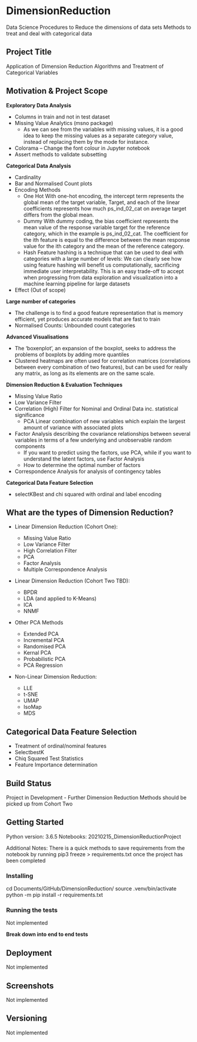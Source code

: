# DimensionReduction
Data Science Procedures to Reduce the dimensions of data sets
Methods to treat and deal with categorical data

## Project Title
Application of Dimension Reduction Algorithms and Treatment of Categorical Variables 

## Motivation & Project Scope
**Exploratory Data Analysis**
- Columns in train and not in test dataset
- Missing Value Analytics (msno package)
  - As we can see from the variables with missing values, it is a good idea to keep the missing values as a separate category value, instead of replacing them by the mode for instance.
- Colorama – Change the font colour in Jupyter notebook
- Assert methods to validate subsetting
 
**Categorical Data Analysis**
- Cardinality 
- Bar and Normalised Count plots
- Encoding Methods
  - One Hot 
 With one-hot encoding, the intercept term represents the global mean of the target variable, Target, and each of the linear coefficients represents how much ps_ind_02_cat on average target differs from the global mean.
  - Dummy
With dummy coding, the bias coefficient represents the mean value of the response variable target for the reference category, which in the example is ps_ind_02_cat. The coefficient for the ith feature is equal to the difference between the mean response value for the ith category and the mean of the reference category.
  -	Hash
Feature hashing is a technique that can be used to deal with categories with a large number of levels: We can clearly see how using feature hashing will benefit us computationally, sacrificing immediate user interpretability. This is an easy trade-off to accept when progressing from data exploration and visualization into a machine learning pipeline for large datasets
- Effect (Out of scope)

**Large number of categories**
- The challenge is to find a good feature representation that is memory efficient, yet produces accurate models that are fast to train
- Normalised Counts: Unbounded count categories

**Advanced Visualisations**
- The ‘boxenplot’, an expansion of the boxplot, seeks to address the problems of boxplots by adding more quantiles
- Clustered heatmaps are often used for correlation matrices (correlations between every combination of two features), but can be used for really any matrix, as long as its elements are on the same scale.

**Dimension Reduction & Evaluation Techniques**
- Missing Value Ratio
- Low Variance Filter 
- Correlation (High) Filter for Nominal and Ordinal Data inc. statistical significance 
  - PCA Linear combination of new variables which explain the largest amount of variance with associated plots
- Factor Analysis describing the covariance relationships between several variables in terms of a few underlying and unobservable random components
  - If you want to predict using the factors, use PCA, while if you want to understand the latent factors, use Factor Analysis
  - How to determine the optimal number of factors
- Correspondence Analysis for analysis of contingency tables

**Categorical Data Feature Selection**
- selectKBest and chi squared with ordinal and label encoding

## What are the types of Dimension Reduction?
- Linear Dimension Reduction (Cohort One):
  - Missing Value Ratio
  - Low Variance Filter
  - High Correlation Filter
  - PCA
  - Factor Analysis
  - Multiple Correspondence Analysis

- Linear Dimension Reduction (Cohort Two TBD):
  - BPDR
  - LDA (and applied to K-Means)
  - ICA
  - NNMF

- Other PCA Methods
  - Extended PCA
  - Incremental PCA 
  - Randomised PCA 
  - Kernal PCA
  - Probabilistic PCA
  - PCA Regression

- Non-Linear Dimension Reduction: 
  - LLE
  - t-SNE
  - UMAP
  - IsoMap
  - MDS

## Categorical Data Feature Selection
- Treatment of ordinal/nominal features
- SelectbestK
- Chiq Squared Test Statistics
- Feature Importance determination


## Build Status
Project in Development - Further Dimension Reduction Methods should be picked up from Cohort Two 

## Getting Started
Python version: 3.6.5
Notebooks: 20210215_DimensionReductionProject

Additional Notes:
There is a quick methods to save requirements from the notebook by running pip3 freeze > requirements.txt once the project has been completed

### Installing
cd Documents/GitHub/DimensionReduction/
source .venv/bin/activate
python -m pip install -r requirements.txt

### Running the tests
Not implemented

**Break down into end to end tests** 
## Deployment
Not implemented

## Screenshots
Not implemented

## Versioning
Not implemented

